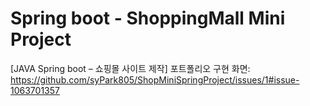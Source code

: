 # Spring boot - ShoppingMall Mini Project
[JAVA Spring boot – 쇼핑몰 사이트 제작] 포트폴리오
구현 화면: https://github.com/syPark805/ShopMiniSpringProject/issues/1#issue-1063701357
